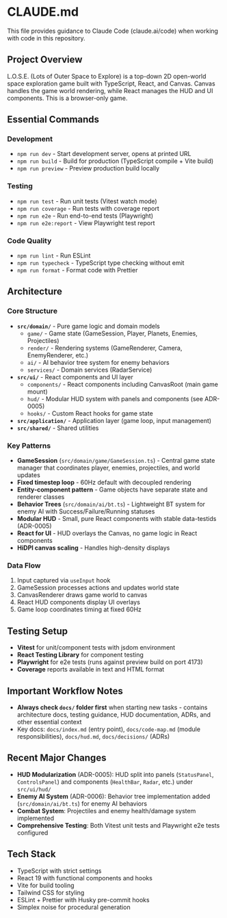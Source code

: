 # CLAUDE.md

This file provides guidance to Claude Code (claude.ai/code) when working with code in this repository.

## Project Overview

L.O.S.E. (Lots of Outer Space to Explore) is a top-down 2D open-world space exploration game built with TypeScript, React, and Canvas. Canvas handles the game world rendering, while React manages the HUD and UI components. This is a browser-only game.

## Essential Commands

### Development

- `npm run dev` - Start development server, opens at printed URL
- `npm run build` - Build for production (TypeScript compile + Vite build)
- `npm run preview` - Preview production build locally

### Testing

- `npm run test` - Run unit tests (Vitest watch mode)
- `npm run coverage` - Run tests with coverage report
- `npm run e2e` - Run end-to-end tests (Playwright)
- `npm run e2e:report` - View Playwright test report

### Code Quality

- `npm run lint` - Run ESLint
- `npm run typecheck` - TypeScript type checking without emit
- `npm run format` - Format code with Prettier

## Architecture

### Core Structure

- **`src/domain/`** - Pure game logic and domain models
  - `game/` - Game state (GameSession, Player, Planets, Enemies, Projectiles)
  - `render/` - Rendering systems (GameRenderer, Camera, EnemyRenderer, etc.)
  - `ai/` - AI behavior tree system for enemy behaviors
  - `services/` - Domain services (RadarService)
- **`src/ui/`** - React components and UI layer
  - `components/` - React components including CanvasRoot (main game mount)
  - `hud/` - Modular HUD system with panels and components (see ADR-0005)
  - `hooks/` - Custom React hooks for game state
- **`src/application/`** - Application layer (game loop, input management)
- **`src/shared/`** - Shared utilities

### Key Patterns

- **GameSession** (`src/domain/game/GameSession.ts`) - Central game state manager that coordinates player, enemies, projectiles, and world updates
- **Fixed timestep loop** - 60Hz default with decoupled rendering
- **Entity-component pattern** - Game objects have separate state and renderer classes
- **Behavior Trees** (`src/domain/ai/bt.ts`) - Lightweight BT system for enemy AI with Success/Failure/Running statuses
- **Modular HUD** - Small, pure React components with stable data-testids (ADR-0005)
- **React for UI** - HUD overlays the Canvas, no game logic in React components
- **HiDPI canvas scaling** - Handles high-density displays

### Data Flow

1. Input captured via `useInput` hook
2. GameSession processes actions and updates world state
3. CanvasRenderer draws game world to canvas
4. React HUD components display UI overlays
5. Game loop coordinates timing at fixed 60Hz

## Testing Setup

- **Vitest** for unit/component tests with jsdom environment
- **React Testing Library** for component testing
- **Playwright** for e2e tests (runs against preview build on port 4173)
- **Coverage** reports available in text and HTML format

## Important Workflow Notes

- **Always check `docs/` folder first** when starting new tasks - contains architecture docs, testing guidance, HUD documentation, ADRs, and other essential context
- Key docs: `docs/index.md` (entry point), `docs/code-map.md` (module responsibilities), `docs/hud.md`, `docs/decisions/` (ADRs)

## Recent Major Changes

- **HUD Modularization** (ADR-0005): HUD split into panels (`StatusPanel`, `ControlsPanel`) and components (`HealthBar`, `Radar`, etc.) under `src/ui/hud/`
- **Enemy AI System** (ADR-0006): Behavior tree implementation added (`src/domain/ai/bt.ts`) for enemy AI behaviors
- **Combat System**: Projectiles and enemy health/damage system implemented
- **Comprehensive Testing**: Both Vitest unit tests and Playwright e2e tests configured

## Tech Stack

- TypeScript with strict settings
- React 19 with functional components and hooks
- Vite for build tooling
- Tailwind CSS for styling
- ESLint + Prettier with Husky pre-commit hooks
- Simplex noise for procedural generation
